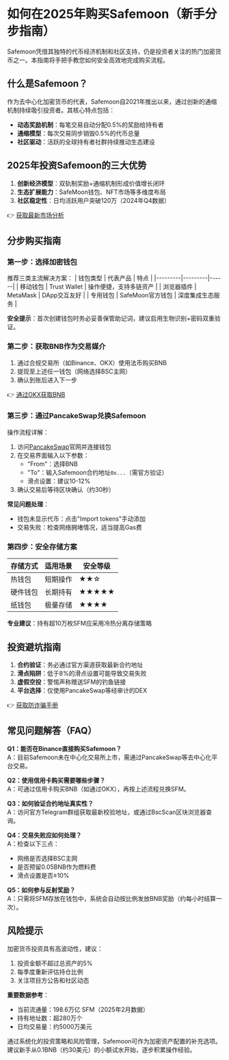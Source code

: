 # 如何在2025年购买Safemoon（新手分步指南）

Safemoon凭借其独特的代币经济机制和社区支持，仍是投资者关注的热门加密货币之一。本指南将手把手教您如何安全高效地完成购买流程。

## 什么是Safemoon？

作为去中心化加密货币的代表，Safemoon自2021年推出以来，通过创新的通缩机制持续吸引投资者。其核心特点包括：
- **动态奖励机制**：每笔交易自动分配0.5%的奖励给持有者
- **通缩模型**：每次交易同步销毁0.5%的代币总量
- **社区驱动**：活跃的全球持有者社群持续推动生态建设

## 2025年投资Safemoon的三大优势

1. **创新经济模型**：双轨制奖励+通缩机制形成价值增长闭环
2. **生态扩展能力**：SafeMoon钱包、NFT市场等多维度布局
3. **社区稳定性**：日均活跃用户突破120万（2024年Q4数据）

👉 [获取最新市场分析](https://bit.ly/okx_welcome)

## 分步购买指南

### 第一步：选择加密钱包

推荐三类主流解决方案：
| 钱包类型 | 代表产品 | 特点 |
|---------|---------|------|
| 移动钱包 | Trust Wallet | 操作便捷，支持多链资产 |
| 浏览器插件 | MetaMask | DApp交互友好 |
| 专用钱包 | SafeMoon官方钱包 | 深度集成生态服务 |

**安全提示**：首次创建钱包时务必妥善保管助记词，建议启用生物识别+密码双重验证。

### 第二步：获取BNB作为交易媒介

1. 通过合规交易所（如Binance、OKX）使用法币购买BNB
2. 提现至上述任一钱包（网络选择BSC主网）
3. 确认到账后进入下一步

👉 [通过OKX获取BNB](https://bit.ly/okx_welcome)

### 第三步：通过PancakeSwap兑换Safemoon

操作流程详解：
1. 访问[PancakeSwap](https://pancakeswap.finance/)官网并连接钱包
2. 在交易界面输入以下参数：
   - "From"：选择BNB
   - "To"：输入Safemoon合约地址`0x...`（需官方验证）
   - 滑点设置：建议10-12%
3. 确认交易后等待区块确认（约30秒）

**常见问题处理**：
- 钱包未显示代币：点击"Import tokens"手动添加
- 交易失败：检查网络拥堵情况，适当提高Gas费

### 第四步：安全存储方案

| 存储方式 | 适用场景 | 安全等级 |
|---------|---------|---------|
| 热钱包 | 短期操作 | ★★☆ |
| 硬件钱包 | 长期持有 | ★★★★★ |
| 纸钱包 | 极量存储 | ★★★★ |

**专业建议**：持有超10万枚SFM应采用冷热分离存储策略

## 投资避坑指南

1. **合约验证**：务必通过官方渠道获取最新合约地址
2. **滑点陷阱**：低于8%的滑点设置可能导致交易失败
3. **虚假空投**：警惕声称赠送SFM的钓鱼链接
4. **平台选择**：仅使用PancakeSwap等经审计的DEX

👉 [获取防诈骗手册](https://bit.ly/okx_welcome)

## 常见问题解答（FAQ）

**Q1：能否在Binance直接购买Safemoon？**  
A：目前Safemoon未在中心化交易所上市，需通过PancakeSwap等去中心化平台交易。

**Q2：使用信用卡购买需要哪些步骤？**  
A：可通过信用卡购买BNB（如通过OKX），再按上述流程兑换SFM。

**Q3：如何验证合约地址真实性？**  
A：访问官方Telegram群组获取最新校验地址，或通过BscScan区块浏览器查询。

**Q4：交易失败应如何处理？**  
A：检查以下三点：
- 网络是否选择BSC主网
- 是否预留0.05BNB作为燃料费
- 滑点设置是否≥10%

**Q5：如何参与反射奖励？**  
A：只需将SFM存放在钱包中，系统会自动按比例发放BNB奖励（约每小时结算一次）。

## 风险提示

加密货币投资具有高波动性，建议：
1. 投资金额不超过总资产的5%
2. 每季度重新评估持仓比例
3. 关注项目方公告和社区动态

**重要数据参考**：
- 当前流通量：198.6万亿 SFM（2025年2月数据）
- 持有地址数：超280万个
- 日均交易量：约5000万美元

通过系统化的投资策略和风险管理，Safemoon可作为加密资产配置的补充选项。建议新手从0.1BNB（约30美元）的小额试水开始，逐步积累操作经验。